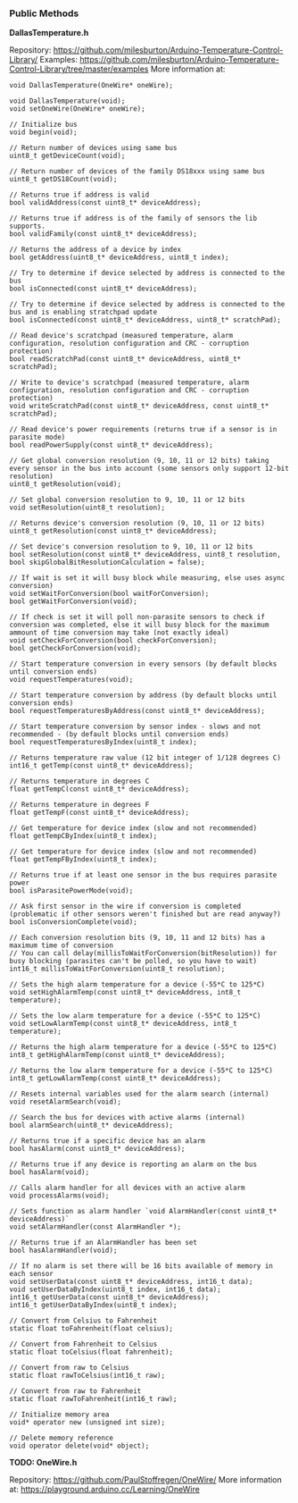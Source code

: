 ### Public Methods

**DallasTemperature.h**

Repository: https://github.com/milesburton/Arduino-Temperature-Control-Library/
Examples: https://github.com/milesburton/Arduino-Temperature-Control-Library/tree/master/examples
More information at: 

    void DallasTemperature(OneWire* oneWire);

    void DallasTemperature(void);
    void setOneWire(OneWire* oneWire);

    // Initialize bus
    void begin(void);

    // Return number of devices using same bus
    uint8_t getDeviceCount(void);

    // Return number of devices of the family DS18xxx using same bus
    uint8_t getDS18Count(void);

    // Returns true if address is valid
    bool validAddress(const uint8_t* deviceAddress);

    // Returns true if address is of the family of sensors the lib supports.
    bool validFamily(const uint8_t* deviceAddress);

    // Returns the address of a device by index
    bool getAddress(uint8_t* deviceAddress, uint8_t index);

    // Try to determine if device selected by address is connected to the bus
    bool isConnected(const uint8_t* deviceAddress);

    // Try to determine if device selected by address is connected to the bus and is enabling stratchpad update
    bool isConnected(const uint8_t* deviceAddress, uint8_t* scratchPad);

    // Read device's scratchpad (measured temperature, alarm configuration, resolution configuration and CRC - corruption protection)
    bool readScratchPad(const uint8_t* deviceAddress, uint8_t* scratchPad);

    // Write to device's scratchpad (measured temperature, alarm configuration, resolution configuration and CRC - corruption protection)
    void writeScratchPad(const uint8_t* deviceAddress, const uint8_t* scratchPad);

    // Read device's power requirements (returns true if a sensor is in parasite mode)
    bool readPowerSupply(const uint8_t* deviceAddress);

    // Get global conversion resolution (9, 10, 11 or 12 bits) taking every sensor in the bus into account (some sensors only support 12-bit resolution)
    uint8_t getResolution(void);

    // Set global conversion resolution to 9, 10, 11 or 12 bits
    void setResolution(uint8_t resolution);

    // Returns device's conversion resolution (9, 10, 11 or 12 bits)
    uint8_t getResolution(const uint8_t* deviceAddress);

    // Set device's conversion resolution to 9, 10, 11 or 12 bits
    bool setResolution(const uint8_t* deviceAddress, uint8_t resolution, bool skipGlobalBitResolutionCalculation = false);

    // If wait is set it will busy block while measuring, else uses async conversion)
    void setWaitForConversion(bool waitForConversion);
    bool getWaitForConversion(void);

    // If check is set it will poll non-parasite sensors to check if conversion was completed, else it will busy block for the maximum ammount of time conversion may take (not exactly ideal)
    void setCheckForConversion(bool checkForConversion);
    bool getCheckForConversion(void);

    // Start temperature conversion in every sensors (by default blocks until conversion ends)
    void requestTemperatures(void);

    // Start temperature conversion by address (by default blocks until conversion ends)
    bool requestTemperaturesByAddress(const uint8_t* deviceAddress);

    // Start temperature conversion by sensor index - slows and not recommended - (by default blocks until conversion ends)
    bool requestTemperaturesByIndex(uint8_t index);

    // Returns temperature raw value (12 bit integer of 1/128 degrees C)
    int16_t getTemp(const uint8_t* deviceAddress);

    // Returns temperature in degrees C
    float getTempC(const uint8_t* deviceAddress);

    // Returns temperature in degrees F
    float getTempF(const uint8_t* deviceAddress);

    // Get temperature for device index (slow and not recommended)
    float getTempCByIndex(uint8_t index);

    // Get temperature for device index (slow and not recommended)
    float getTempFByIndex(uint8_t index);

    // Returns true if at least one sensor in the bus requires parasite power
    bool isParasitePowerMode(void);

    // Ask first sensor in the wire if conversion is completed (problematic if other sensors weren't finished but are read anyway?)
    bool isConversionComplete(void);

    // Each conversion resolution bits (9, 10, 11 and 12 bits) has a maximum time of conversion 
    // You can call delay(millisToWaitForConversion(bitResolution)) for busy blocking (parasites can't be polled, so you have to wait)
    int16_t millisToWaitForConversion(uint8_t resolution);

    // Sets the high alarm temperature for a device (-55*C to 125*C)
    void setHighAlarmTemp(const uint8_t* deviceAddress, int8_t temperature);

    // Sets the low alarm temperature for a device (-55*C to 125*C)
    void setLowAlarmTemp(const uint8_t* deviceAddress, int8_t temperature);

    // Returns the high alarm temperature for a device (-55*C to 125*C)
    int8_t getHighAlarmTemp(const uint8_t* deviceAddress);

    // Returns the low alarm temperature for a device (-55*C to 125*C)
    int8_t getLowAlarmTemp(const uint8_t* deviceAddress);

    // Resets internal variables used for the alarm search (internal)
    void resetAlarmSearch(void);

    // Search the bus for devices with active alarms (internal)
    bool alarmSearch(uint8_t* deviceAddress);

    // Returns true if a specific device has an alarm
    bool hasAlarm(const uint8_t* deviceAddress);

    // Returns true if any device is reporting an alarm on the bus
    bool hasAlarm(void);

    // Calls alarm handler for all devices with an active alarm
    void processAlarms(void);

    // Sets function as alarm handler `void AlarmHandler(const uint8_t* deviceAddress)`
    void setAlarmHandler(const AlarmHandler *);

    // Returns true if an AlarmHandler has been set
    bool hasAlarmHandler(void);

    // If no alarm is set there will be 16 bits available of memory in each sensor
    void setUserData(const uint8_t* deviceAddress, int16_t data);
    void setUserDataByIndex(uint8_t index, int16_t data);
    int16_t getUserData(const uint8_t* deviceAddress);
    int16_t getUserDataByIndex(uint8_t index);

    // Convert from Celsius to Fahrenheit
    static float toFahrenheit(float celsius);

    // Convert from Fahrenheit to Celsius
    static float toCelsius(float fahrenheit);

    // Convert from raw to Celsius
    static float rawToCelsius(int16_t raw);

    // Convert from raw to Fahrenheit
    static float rawToFahrenheit(int16_t raw);

    // Initialize memory area
    void* operator new (unsigned int size);

    // Delete memory reference
    void operator delete(void* object);

**TODO: OneWire.h**

Repository: https://github.com/PaulStoffregen/OneWire/
More information at: https://playground.arduino.cc/Learning/OneWire
